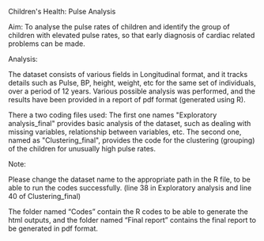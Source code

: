Children's Health: Pulse Analysis

Aim:
To analyse the pulse rates of children and identify the group of children with elevated pulse rates, so that early diagnosis of cardiac related problems can be made.

Analysis:

The dataset consists of various fields in Longitudinal format, and it tracks details such as Pulse, BP, height, weight, etc for the same set of individuals, over a period of 12 years. Various possible analysis was performed, and the results have been provided in a report of pdf format (generated using R). 

There a two coding files used: The first one names "Exploratory analysis_final" provides basic analysis of the dataset, such as dealing with missing variables, relationship between variables, etc. The second one, named as "Clustering_final", provides the code for the clustering (grouping) of the children for unusually high pulse rates. 

Note: 

Please change the dataset name to the appropriate path in the R file, to be able to run the codes successfully. (line 38 in Exploratory analysis and line 40 of Clustering_final)

The folder named “Codes” contain the R codes to be able to generate the html outputs, and the folder named “Final report” contains the final report to be generated in pdf format. 
